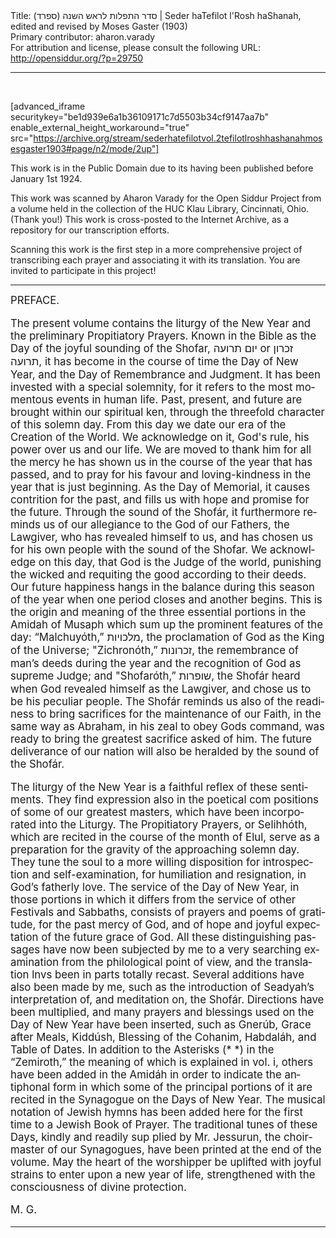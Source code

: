 <html>
<head></head>
<body>
Title: סדר התפלות לראש השנה (ספרד)‏ | Seder haTefilot l'Rosh haShanah, edited and revised by Moses Gaster (1903)<br />
Primary contributor: aharon.varady<br />
For attribution and license, please consult the following URL: <a href="http://opensiddur.org/?p=29750">http://opensiddur.org/?p=29750</a>
<p />
<hr />

&nbsp;

[advanced_iframe securitykey="be1d939e6a1b36109171c7d5503b34cf9147aa7b" enable_external_height_workaround="true" src="https://archive.org/stream/sederhatefilotvol.2tefilotlroshhashanahmosesgaster1903#page/n2/mode/2up"]

This work is in the Public Domain due to its having been published before January 1st 1924.

This work was scanned by Aharon Varady for the Open Siddur Project from a volume held in the collection of the HUC Klau Library, Cincinnati, Ohio. (Thank you!) This work is cross-posted to the Internet Archive, as a repository for our transcription efforts.

Scanning this work is the first step in a more comprehensive project of transcribing each prayer and associating it with its translation. You are invited to participate in this project!

<hr />

<div class="english" lang="en" style="font-size: 1.2em;">
PREFACE. 


The present volume contains the liturgy of the New Year and the preliminary Propitiatory Prayers. Known in the Bible as the Day of the joyful sounding of the Shofar, יום תרועה or זכרון תרועה, it has become in the course of time the Day of New Year, and the Day of Remembrance and Judgment. It has been invested with a special solemnity, for it refers to the most momentous events in human life. Past, present, and future are brought within our spiritual ken, through the threefold character of this solemn day. From this day we date our era of the Creation of the World. We acknowledge on it, God's rule, his power over us and our life. We are moved to thank him for all the mercy he has shown us in the course of the year that has passed, and to pray for his favour and loving-kindness in the year that is just beginning. As the Day of Memorial, it causes contrition for the past, and fills us with hope and promise for the future. Through the sound of the Shofár, it furthermore reminds us of our allegiance to the God of our Fathers, the Lawgiver, who has revealed himself to us, and has chosen us for his own people with the sound of the Shofar. We acknowledge on this day, that God is the Judge of the world, punishing the wicked and requiting the good according to their deeds. Our future happiness hangs in the balance during this season of the year when one period closes and another begins. This is the origin and meaning of the three essential portions in the Amidah of Musaph which sum up the prominent features of the day: “Malchuyóth,” מלכויות, the proclamation of God as the King of the Universe; "Zichronóth,” זכרונות, the remembrance of man’s deeds during the year and the recognition of God as supreme Judge; and "Shofaróth,” שופרות, the Shofár heard when God revealed himself as the Lawgiver, and chose us to be his peculiar people. The Shofár reminds us also of the readiness to bring sacrifices for the maintenance of our Faith, in the same way as Abraham, in his zeal to obey Gods command, was ready to bring the greatest sacrifice asked of him. The future deliverance of our nation will also be heralded by the sound of the Shofár. 

The liturgy of the New Year is a faithful reflex of these sentiments. They find expression also in the poetical com positions of some of our greatest masters, which have been incorporated into the Liturgy. The Propitiatory Prayers, or Selihhóth, which are recited in the course of the month of Elul, serve as a preparation for the gravity of the approaching solemn day. They tune the soul to a more willing disposition for introspection and self-examination, for humiliation and resignation, in God’s fatherly love. The service of the Day of New Year, in those portions in which it differs from the service of other Festivals and Sabbaths, consists of prayers and poems of gratitude, for the past mercy of God, and of hope and joyful expectation of the future grace of God. All these distinguishing passages have now been subjected by me to a very searching examination from the philological point of view, and the translation lnvs been in parts totally recast. Several additions have also been made by me, such as the introduction of Seadyah’s interpretation of, and meditation on, the Shofár. Directions have been multiplied, and many prayers and blessings used on the Day of New Year have been inserted, such as Gnerúb, Grace after Meals, Kiddúsh, Blessing of the Cohanim, Habdaláh, and Table of Dates. In addition to the Asterisks (* *) in the “Zemiroth,” the meaning of which is explained in vol. i, others have been added in the Amidáh in order to indicate the antiphonal form in which some of the principal portions of it are recited in the Synagogue on the Days of New Year. The musical notation of Jewish hymns has been added here for the first time to a Jewish Book of Prayer. The traditional tunes of these Days, kindly and readily sup plied by Mr. Jessurun, the choirmaster of our Synagogues, have been printed at the end of the volume. May the heart of the worshipper be uplifted with joyful strains to enter upon a new year of life, strengthened with the consciousness of divine protection. 

M. G. 
</div>

<hr />

&nbsp;
</body>
</html>